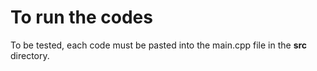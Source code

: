 # To run the codes
To be tested, each code must be pasted into the main.cpp file in the **src** directory.